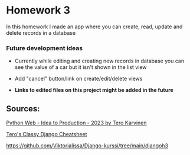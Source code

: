# Homework 3

In this homework I made an app where you can create, read, update and delete records in a database


### Future development ideas

- Currently while editing and creating new records in database you can see the value of a car but it isn't shown in the list view

- Add "cancel" button/link on create/edit/delete views

- **Links to edited files on this project might be added in the future**

## Sources: 

[Python Web - Idea to Production - 2023 by Tero Karvinen](https://terokarvinen.com/2023/python-web-idea-to-production/#h2-muotillista)

[Tero's Classy Django Cheatsheet](https://terokarvinen.com/2023/django-cheatsheet/)

https://github.com/Viktorialissa/Django-kurssi/tree/main/djangoh3
